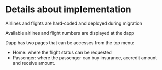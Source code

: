 # Details about implementation

Airlines and flights are hard-coded and deployed during migration

Available airlines and flight numbers are displayed at the dapp

Dapp has two pages that can be accesses from the top menu:
- Home: where the flight status can be requested
- Passenger: where the passenger can buy insurance, accredit amount and receive amount.
